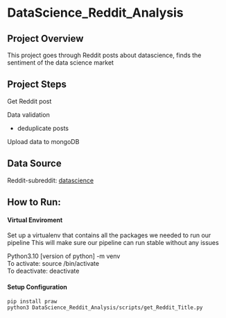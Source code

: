 # DataScience_Reddit_Analysis

## Project Overview
This project goes through Reddit posts about datascience, finds the sentiment of the data science market


## Project Steps
Get Reddit post  

Data validation
- deduplicate posts

Upload data to mongoDB

## Data Source
Reddit-subreddit: [datascience](https://www.reddit.com/r/datascience/)

## How to Run:
#### Virtual Enviroment
Set up a virtualenv that contains all the packages we needed to run our pipeline
This will make sure our pipeline can run stable without any issues

Python3.10 [version of python] -m venv <virtual env name>  
To activate: source <path to virtual env>/bin/activate  
To deactivate: deactivate

#### Setup Configuration
```
pip install praw
python3 DataScience_Reddit_Analysis/scripts/get_Reddit_Title.py
```
